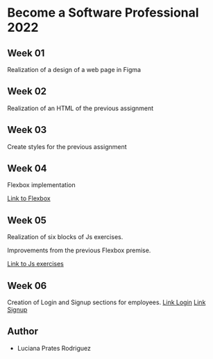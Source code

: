 # Become a Software Professional 2022

## Week 01

Realization of a design of a web page in Figma

## Week 02

Realization of an HTML of the previous assignment

## Week 03

Create styles for the previous assignment

## Week 04

Flexbox implementation

[Link to Flexbox](https://lucianaprat.github.io/BaSP-A2022-Etapa-1/week-04/index.html)

## Week 05

Realization of six blocks of Js exercises.

Improvements from the previous Flexbox premise.

[Link to Js exercises](https://lucianaprat.github.io/BaSP-A2022-Etapa-1/week-05/index.html)

## Week 06

Creation of Login and Signup sections for employees.
[Link Login](https://lucianaprat.github.io/BaSP-A2022-Etapa-1/week-06/views/login.html)
[Link Signup](https://lucianaprat.github.io/BaSP-A2022-Etapa-1/week-06/views/employee-sign-up.html)

## Author

- Luciana Prates Rodriguez
